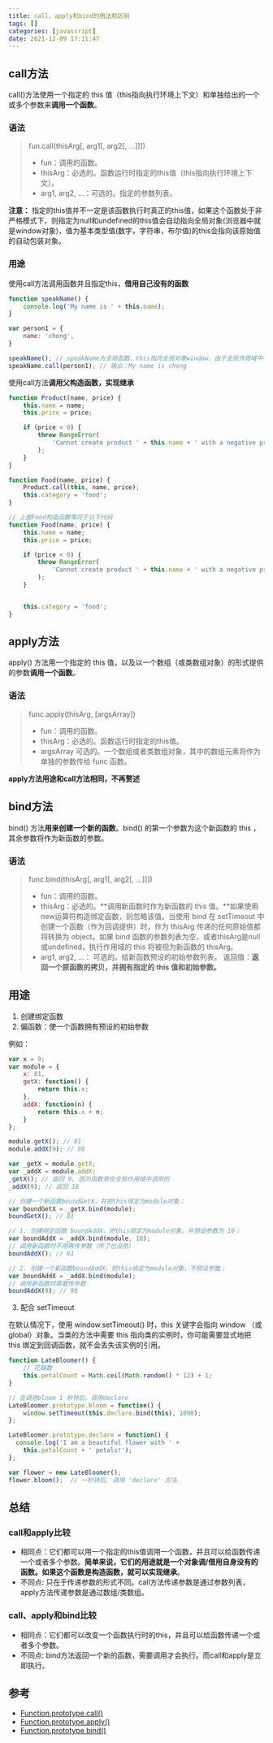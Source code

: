 ```yaml
---
title: call、apply和bind的用法和区别
tags: []
categories: [javascript]
date: 2021-12-09 17:11:47
---
```



## call方法

call()方法使用一个指定的 this 值（this指向执行环境上下文）和单独给出的一个或多个参数来**调用一个函数**。

### 语法

> fun.call(thisArg[, arg1[, arg2[, ...]]])
>    * fun：调用的函数。
>    * thisArg：必选的。函数运行时指定的this值（this指向执行环境上下文）。
>    * arg1, arg2, ...：可选的。指定的参数列表。


**注意：** 指定的this值并不一定是该函数执行时真正的this值，如果这个函数处于非严格模式下，则指定为null和undefined的this值会自动指向全局对象(浏览器中就是window对象)，值为基本类型值(数字，字符串，布尔值)的this会指向该原始值的自动包装对象。

### 用途

使用call方法调用函数并且指定this，**借用自己没有的函数**

```js
function speakName() {
    console.log('My name is ' + this.name);
}

var person1 = {
    name: 'chong',
}

speakName(); // speakName为全局函数，this指向全局对象window，由于全局作用域中不存在变量name，所以输出：My name is
speakName.call(person1); // 输出：My name is chong
```

使用call方法**调用父构造函数，实现继承**

```js
function Product(name, price) {
    this.name = name;
    this.price = price;

    if (price < 0) {
        throw RangeError(
            'Cannot create product ' + this.name + ' with a negative price'
        );
    }
}

function Food(name, price) {
    Product.call(this, name, price);
    this.category = 'food';
}

// 上面Food构造函数等同于以下代码
function Food(name, price) {
    this.name = name;
    this.price = price;

    if (price < 0) {
        throw RangeError(
            'Cannot create product ' + this.name + ' with a negative price'
        );
    }


    this.category = 'food';
}
```

## apply方法

apply() 方法用一个指定的 this 值，以及以一个数组（或类数组对象）的形式提供的参数**调用一个函数**。

### 语法

> func.apply(thisArg, [argsArray])
>    * fun：调用的函数。
>    * thisArg：必选的。函数运行时指定的this值。
>    * argsArray 可选的。一个数组或者类数组对象，其中的数组元素将作为单独的参数传给 func 函数。

**apply方法用途和call方法相同，不再赘述**


## bind方法

bind() 方法**用来创建一个新的函数**。bind() 的第一个参数为这个新函数的 this ，其余参数将作为新函数的参数。

### 语法

> func.bind(thisArg[, arg1[, arg2[, ...]]])
>    * fun：调用的函数。
>    * thisArg：必选的。**调用新函数时作为新函数的 this 值。**如果使用new运算符构造绑定函数，则忽略该值。当使用 bind 在 setTimeout 中创建一个函数（作为回调提供）时，作为 thisArg 传递的任何原始值都将转换为 object。如果 bind 函数的参数列表为空，或者thisArg是null或undefined，执行作用域的 this 将被视为新函数的 thisArg。
>    * arg1, arg2, ...： 可选的。给新函数预设的初始参数列表。
>    返回值：**返回一个原函数的拷贝，并拥有指定的 this 值和初始参数。**

## 用途

1. 创建绑定函数
2. 偏函数：使一个函数拥有预设的初始参数

例如：

```js
var x = 9;
var module = {
    x: 81,
    getX: function() {
        return this.x;
    },
    addX: function(n) {
        return this.x + n;
    }
};

module.getX(); // 81
module.addX(9); // 90

var _getX = module.getX;
var _addX = module.addX;
_getX(); // 返回 9, 因为函数是在全局作用域中调用的
_addX(9); // 返回 18

// 创建一个新函数boundGetX，并把this绑定为module对象；
var boundGetX = _getX.bind(module);
boundGetX(); // 81

// 1. 创建绑定函数 boundAddX，把this绑定为module对象，并预设参数为 10；
var boundAddX = _addX.bind(module, 10);
// 调用新函数时不用再传参数（传了也没用）
boundAddX(); // 91

// 2. 创建一个新函数boundAddX，把this绑定为module对象，不预设参数；
var boundAddX = _addX.bind(module);
// 调用新函数时需要传参数
boundAddX(9); // 90
```

3. 配合 setTimeout

在默认情况下，使用 window.setTimeout() 时，this 关键字会指向 window （或 global）对象。当类的方法中需要 this 指向类的实例时，你可能需要显式地把 this 绑定到回调函数，就不会丢失该实例的引用。

```js
function LateBloomer() {
    // 花瓣数
    this.petalCount = Math.ceil(Math.random() * 12) + 1;
}

// 在调用bloom 1 秒钟后，调用declare
LateBloomer.prototype.bloom = function() {
    window.setTimeout(this.declare.bind(this), 1000);
};

LateBloomer.prototype.declare = function() {
  console.log('I am a beautiful flower with ' +
    this.petalCount + ' petals!');
};

var flower = new LateBloomer();
flower.bloom();  // 一秒钟后, 调用 'declare' 方法
```

## 总结

### call和apply比较

- 相同点：它们都可以用一个指定的this值调用一个函数，并且可以给函数传递一个或者多个参数。**简单来说，它们的用途就是一个对象调/借用自身没有的函数。如果这个函数是构造函数，就可以实现继承**。
- 不同点: 只在于传递参数的形式不同。call方法传递参数是通过参数列表，apply方法传递参数是通过数组/类数组。

### call、apply和bind比较

- 相同点：它们都可以改变一个函数执行时的this，并且可以给函数传递一个或者多个参数。
- 不同点: bind方法返回一个新的函数，需要调用才会执行。而call和apply是立即执行。
## 参考

- [Function.prototype.call()](https://developer.mozilla.org/zh-CN/docs/Web/JavaScript/Reference/Global_Objects/Function/call)
- [Function.prototype.apply()](https://developer.mozilla.org/zh-CN/docs/Web/JavaScript/Reference/Global_Objects/Function/apply)
- [Function.prototype.bind()](https://developer.mozilla.org/zh-CN/docs/Web/JavaScript/Reference/Global_Objects/Function/bind)